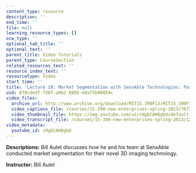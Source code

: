 ```yaml
---
content_type: resource
description: ''
end_time: ''
file: null
learning_resource_types: []
ocw_type: ''
optional_tab_title: ''
optional_text: ''
parent_title: Video Tutorials
parent_type: CourseSection
related_resources_text: ''
resource_index_text: ''
resourcetype: Video
start_time: ''
title: 'Lecture 10: Market Segmentation with SensAble Technologies: Part II'
uid: 878cde3f-738f-a0b2-888b-e8a75b88054c
video_files:
  archive_url: http://www.archive.org/download/MIT15.390F13/MIT15_390F13_lec10_300k.mp4
  video_captions_file: /courses/15-390-new-enterprises-spring-2013/76722b1230205ea2843f79532e89e9ef_cHgbCAHQgbU.vtt
  video_thumbnail_file: https://img.youtube.com/vi/cHgbCAHQgbU/default.jpg
  video_transcript_file: /courses/15-390-new-enterprises-spring-2013/12a4948348c446191ba52c9fadaa063c_cHgbCAHQgbU.pdf
video_metadata:
  youtube_id: cHgbCAHQgbU
---
```


**Descriptions:** Bill Aulet discusses how he and his team at SensAble conducted market segmentation for their novel 3D imaging technology.

**Instructor:** Bill Aulet

